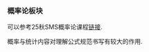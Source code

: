 ### 概率论板块
可以参考25秋SMS概率论课程[链接](https://www.math.pku.edu.cn/teachers/renyx/Homepage/gll/gll2025(2).htm).

概率与统计内容对理解公式规范书写有较大的作用.